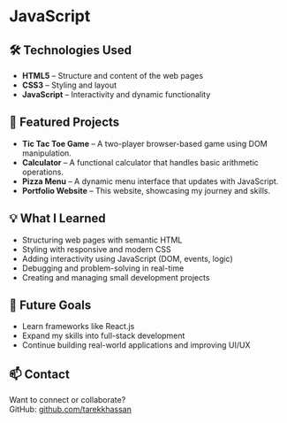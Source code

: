 # JavaScript

## 🛠️ Technologies Used
- **HTML5** – Structure and content of the web pages
- **CSS3** – Styling and layout
- **JavaScript** – Interactivity and dynamic functionality

## 📂 Featured Projects
- **Tic Tac Toe Game** – A two-player browser-based game using DOM manipulation.
- **Calculator** – A functional calculator that handles basic arithmetic operations.
- **Pizza Menu** – A dynamic menu interface that updates with JavaScript.
- **Portfolio Website** – This website, showcasing my journey and skills.

## 💡 What I Learned
- Structuring web pages with semantic HTML
- Styling with responsive and modern CSS
- Adding interactivity using JavaScript (DOM, events, logic)
- Debugging and problem-solving in real-time
- Creating and managing small development projects

## 🚀 Future Goals
- Learn frameworks like React.js
- Expand my skills into full-stack development
- Continue building real-world applications and improving UI/UX

## 📫 Contact
Want to connect or collaborate?  
GitHub: [github.com/tarekkhassan](https://github.com/tarekkhassan)
